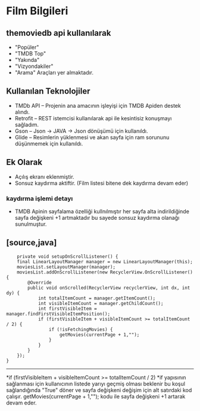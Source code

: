 # Film Bilgileri 
## themoviedb api kullanılarak
- "Popüler" 
- "TMDB Top" 
- "Yakında" 
- "Vizyondakiler"
- "Arama" 
Araçları yer almaktadır.


## Kullanılan Teknolojiler
- TMDb API – Projenin ana amacının işleyişi için TMDB Apiden destek alındı.
- Retrofit – REST istemcisi kullanılarak api ile kesintisiz konuşmayı sağladım.
- Gson – Json -> JAVA -> Json dönüşümü için kullanıldı.
- Glide – Resimlerin yüklenmesi ve akan sayfa için ram sorununu düşünmemek için kullanıldı.

## Ek Olarak
- Açılış ekranı eklenmiştir.
- Sonsuz kaydırma aktiftir. (Film listesi bitene dek kaydırma devam eder)
### kaydırma işlemi detayı
- TMDB Apinin sayfalama özelliği kullnılmıştır her sayfa alta indirildiğinde sayfa değişkeni +1 artmaktadır bu sayede sonsuz kaydırma olanağı sunulmuştur.

[source,java]
----

        private void setupOnScrollListener() {
        final LinearLayoutManager manager = new LinearLayoutManager(this);
        moviesList.setLayoutManager(manager);
        moviesList.addOnScrollListener(new RecyclerView.OnScrollListener() {
            @Override
            public void onScrolled(RecyclerView recyclerView, int dx, int dy) {
                int totalItemCount = manager.getItemCount();
                int visibleItemCount = manager.getChildCount();
                int firstVisibleItem = manager.findFirstVisibleItemPosition();
                if (firstVisibleItem + visibleItemCount >= totalItemCount / 2) {
                    if (!isFetchingMovies) {
                        getMovies(currentPage + 1,"");
                    }
                }
            }
        });
    }

----

*if (firstVisibleItem + visibleItemCount >= totalItemCount / 2)
*if yapısının sağlanması için kullanıcının listede yarıyı geçmiş olması beklenir bu koşul sağlandığında "True" döner ve sayfa değişkeni değişim için alt satırdaki kod çalışır.
getMovies(currentPage + 1,""); kodu ile sayfa değişkeni +1 artarak devam eder.
